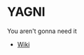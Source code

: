# YAGNI

You aren't gonna need it

- [Wiki](https://en.wikipedia.org/wiki/You_aren%27t_gonna_need_it)